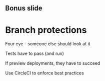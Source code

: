 ## Bonus slide
# Branch protections

<div>
  <p>Four eye - someone else should look at it</p>
  <p>Tests have to pass (and run)</p>
  <p>If preview deployments, they have to succeed</p>
  <p>Use CircleCI to enforce best practices</p>
</div>

<!-- ./components/SelfPromo.vue -->
<SelfPromo />

<style>
  .slidev-layout.intro h1 {
    color: var(--slidev-theme-primary);
  }
  .slidev-layout p {
    margin-top: 1.5rem;
  }
</style>

<!--
Some comment
-->